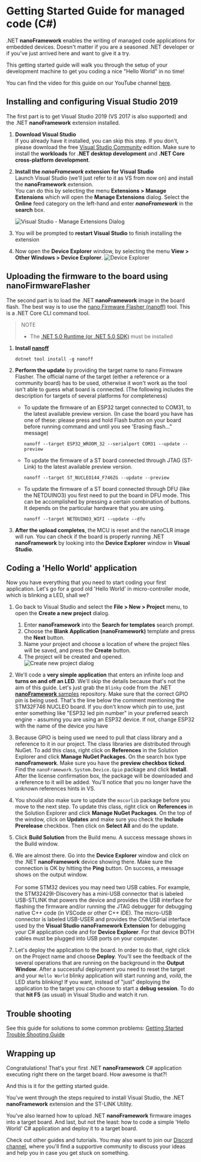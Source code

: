 # Getting Started Guide for managed code (C#)

.NET **nanoFramework** enables the writing of managed code applications for embedded devices. Doesn't matter if you are a seasoned .NET developer or if you've just arrived here and want to give it a try.

This getting started guide will walk you through the setup of your development machine to get you coding a nice "Hello World" in no time!

You can find the video for this guide on our YouTube channel [here](https://youtu.be/iZdN2GmefXI).

## Installing and configuring Visual Studio 2019

The first part is to get Visual Studio 2019 (VS 2017 is also supported) and the .NET **nanoFramework** extension installed.

1. **Download Visual Studio**  
   If you already have it installed, you can skip this step. If you don't, please download the free [Visual Studio Community](https://www.visualstudio.com/downloads) edition.
   Make sure to install the **workloads** for **.NET desktop development** and **.NET Core cross-platform development**.

1. **Install the _nanoFramework_ extension for Visual Studio**  
   Launch Visual Studio (we'll just refer to it as VS from now on) and install the **nanoFramework** extension.  
   You can do this by selecting the menu **Extensions > Manage Extensions** which will open the **Manage Extensions** dialog. Select the **Online** feed category on the left-hand and enter **_nanoFramework_** in the **search** box.
   
   ![Visual Studio - Manage Extensions Dialog](../../images/getting-started-guides/vs-nf-extension-search.png)

1. You will be prompted to **restart Visual Studio** to finish installing the extension

1. Now open the **Device Explorer** window, by selecting the menu **View > Other Windows > Device Explorer**.
  ![Device Explorer](../../images/getting-started-guides/vs-nf-device-explorer.png)

## Uploading the firmware to the board using nanoFirmwareFlasher

The second part is to load the .NET **nanoFramework** image in the board flash. The best way is to use the [nano Firmware Flasher (nanoff)](https://github.com/nanoframework/nanoFirmwareFlasher) tool. This is a .NET Core CLI command tool.

> NOTE
> - The [.NET 5.0 Runtime (or .NET 5.0 SDK)](https://dotnet.microsoft.com/download) must be installed

1. **Install [nanoff](https://github.com/nanoframework/nanoFirmwareFlasher)**

    ```console
    dotnet tool install -g nanoff
    ```

1. **Perform the update** by providing the target name to nano Firmware Flasher. The official name of the target (either a reference or a community board) has to be used, otherwise it won't work as the tool isn't able to guess what board is connected. 
(The following includes the description for targets of several platforms for completeness) 

    - To update the firmware of an ESP32 target connected to COM31, to the latest available preview version. (In case the board you have has one of these: please press and hold Flash button on your board before running command and until you see 'Erasing flash..." message) 

        ```console
        nanoff --target ESP32_WROOM_32 --serialport COM31 --update --preview
        ```

    - To update the firmware of a ST board connected through JTAG (ST-Link) to the latest available preview version.

        ```console
        nanoff --target ST_NUCLEO144_F746ZG --update --preview
        ```

    - To update the firmware of a ST board connected through DFU (like the NETDUINO3) you first need to put the board in DFU mode. This can be accomplished by pressing a certain combination of buttons. It depends on the particular hardware that you are using.

        ```console
        nanoff --target NETDUINO3_WIFI --update --dfu
        ```

3. **After the upload completes**, the MCU is reset and the nanoCLR image will run. You can check if the board is properly running .NET **nanoFramework** by looking into the **Device Explorer** window in **Visual Studio**.

## Coding a 'Hello World' application

Now you have everything that you need to start coding your first application. Let's go for a good old 'Hello World' in micro-controller mode, which is blinking a LED, shall we?

1. Go back to Visual Studio and select the **File > New > Project** menu, to open the **Create a new project** dialog.  
   1. Enter **nanoFramework** into the **Search for templates** search prompt.
   2. Choose the **Blank Application (nanoFramework)** template and press the **Next** button.
   3. Name your project and choose a location of where the project files will be saved, and press the **Create** button.  
   4. The project will be created and opened.  
   ![Create new project dialog](../../images/getting-started-guides/vs-nf-new-project.png)

1. We'll code a **very simple application** that enters an infinite loop and **turns on and off an LED**. We'll skip the details because that's not the aim of this guide. Let's just grab the `Blinky` code from the .NET [**nanoFramework** samples](https://github.com/nanoframework/Samples/tree/master/samples/Blinky) repository. Make sure that the correct GPIO pin is being used. That's the line below the comment mentioning the STM32F746 NUCLEO board. If you don't know which pin to use, just enter something like "ESP32 led pin number" in your preferred search engine - assuming you are using an ESP32 device. If not, change ESP32 with the name of the device you have

1. Because GPIO is being used we need to pull that class library and a reference to it in our project. The class libraries are distributed through NuGet. To add this class, right click on **References** in the Solution Explorer and click **Manage NuGet Packages**. On the search box type **nanoFramework**. Make sure you have the **preview checkbox ticked**. Find the `nanoFramework.System.Device.Gpio` package and click **Install**. After the license confirmation box, the package will be downloaded and a reference to it will be added. You'll notice that you no longer have the unknown references hints in VS.

1.  You should also make sure to update the `mscorlib` package before you move to the next step. To update this class, right click on **References** in the Solution Explorer and click **Manage NuGet Packages**. On the top of the window, click on **Updates** and make sure you check the **Include Prerelease** checkbox. Then click on **Select All** and do the update.

1. Click **Build Solution** from the Build menu. A success message shows in the Build window.

1. We are almost there. Go into the **Device Explorer** window and click on the .NET **nanoFramework** device showing there. Make sure the connection is OK by hitting the **Ping** button. On success, a message shows on the output window. <BR/><BR/>
For some STM32 devices you may need two USB cables.  For example, the STM32429I-Discovery has a mini-USB connector that is labeled USB-STLINK that powers the device and provides the USB interface for flashing the firmware and/or running the JTAG debugger for debugging native C++ code (in VSCode or other C++ IDE).  The micro-USB connector is labeled USB-USER and provides the COM/Serial interface used by the **Visual Studio nanoFramework Extension** for debugging your C# application code and for **Device Explorer**.  For that device BOTH cables must be plugged into USB ports on your computer.

1. Let's deploy the application to the board. In order to do that, right click on the Project name and choose **Deploy**. You'll see the feedback of the several operations that are running on the background in the **Output Window**. After a successful deployment you need to reset the target and your `Hello World` blinky application will start running and, _voilá_, the LED starts blinking! If you want, instead of "just" deploying the application to the target you can choose to start a **debug session**. To do that **hit F5** (as usual) in Visual Studio and watch it run.

## Trouble shooting
See this guide for solutions to some common problems: [Getting Started Trouble Shooting Guide](trouble-shooting-guide.md)

## Wrapping up

Congratulations! That's your first .NET **nanoFramework** C# application executing right there on the target board. How awesome is that?!

And this is it for the getting started guide.

You've went through the steps required to install Visual Studio, the .NET **nanoFramework** extension and the ST-LINK Utility.

You've also learned how to upload .NET **nanoFramework** firmware images into a target board.
And last, but not the least: how to code a simple 'Hello World' C# application and deploy it to a target board.

Check out other guides and tutorials. You may also want to join our [Discord channel](https://discordapp.com/invite/gCyBu8T), where you'll find a supportive community to discuss your ideas and help you in case you get stuck on something.
